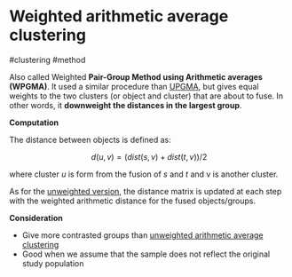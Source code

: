 # Weighted arithmetic average clustering

#clustering #method

Also called Weighted **Pair-Group Method using Arithmetic averages (WPGMA)**. It used a similar procedure than [UPGMA](../35), but gives equal weights to the two clusters (or object and cluster) that are about to fuse. In other words, it **downweight the distances in the largest group**.

**Computation**

The distance between objects is defined as:

$$ d(u, v) = (dist(s, v) + dist(t, v))/2 $$ 

where cluster $u$ is form from the fusion of $s$ and $t$ and v is another cluster.

As for the [unweighted version](../35), the distance matrix is updated at each step with the 
weighted arithmetic distance for the fused objects/groups.

**Consideration**

- Give more contrasted groups than [unweighted arithmetic average
  clustering](../35)
- Good when we assume that the sample does not reflect the original study population
